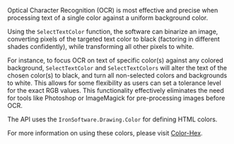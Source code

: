 Optical Character Recognition (OCR) is most effective and precise when processing text of a single color against a uniform background color.

Using the `SelectTextColor` function, the software can binarize an image, converting pixels of the targeted text color to black (factoring in different shades confidently), while transforming all other pixels to white.

For instance, to focus OCR on text of specific color(s) against any colored background, `SelectTextColor` and `SelectTextColors` will alter the text of the chosen color(s) to black, and turn all non-selected colors and backgrounds to white. This allows for some flexibility as users can set a tolerance level for the exact RGB values. This functionality effectively eliminates the need for tools like Photoshop or ImageMagick for pre-processing images before OCR.

The API uses the `IronSoftware.Drawing.Color` for defining HTML colors.

For more information on using these colors, please visit [Color-Hex](https://www.color-hex.com).